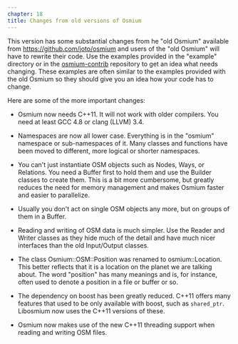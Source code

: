 ```yaml
---
chapter: 18
title: Changes from old versions of Osmium
---
```


This version has some substantial changes from he "old Osmium" available from
https://github.com/joto/osmium and users of the "old Osmium" will have to
rewrite their code. Use the examples provided in the "example" directory or in
the [osmium-contrib](http://github.com/osmcode/osmium-contrib) repository to
get an idea what needs changing. These examples are often similar to the
examples provided with the old Osmium so they should give you an idea how your
code has to change.

Here are some of the more important changes:

* Osmium now needs C++11. It will not work with older compilers. You need at
  least GCC 4.8 or clang (LLVM) 3.4.

* Namespaces are now all lower case. Everything is in the "osmium" namespace or
  sub-namespaces of it. Many classes and functions have been moved to
  different, more logical or shorter namespaces.

* You can't just instantiate OSM objects such as Nodes, Ways, or Relations. You
  need a Buffer first to hold them and use the Builder classes to create them.
  This is a bit more cumbersome, but greatly reduces the need for memory
  management and makes Osmium faster and easier to parallelize.

* Usually you don't act on single OSM objects any more, but on groups of them
  in a Buffer.

* Reading and writing of OSM data is much simpler. Use the Reader and Writer
  classes as they hide much of the detail and have much nicer interfaces than
  the old Input/Output classes.

* The class Osmium::OSM::Position was renamed to osmium::Location. This better
  reflects that it is a location on the planet we are talking about. The word
  "position" has many meanings and is, for instance, often used to denote a
  position in a file or buffer or so.

* The dependency on boost has been greatly reduced. C++11 offers many features
  that used to be only available with boost, such as `shared_ptr`. Libosmium
  now uses the C++11 versions of these.

* Osmium now makes use of the new C++11 threading support when reading and
  writing OSM files.

